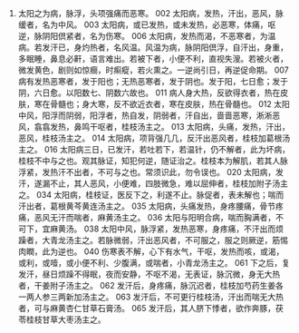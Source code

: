 001. 太阳之为病，脉浮，头项强痛而恶寒。
002	太阳病，发热，汗出，恶风，脉缓者，名为中风。
003	太阳病，或已发热，或未发热，必恶寒，体痛，呕逆，脉阴阳倶紧者，名为伤寒。
006	太阳病，发热而渴，不恶寒者，为温病。若发汗已，身灼热者，名风温。风温为病，脉阴阳倶浮，自汗出，身重，多眠睡，鼻息必鼾，语言难出。若被下者，小便不利，直视失溲。若被火者，微发黄色，剧则如惊癎，时痸瘲，若火熏之。一逆尚引日，再逆促命期。
007	病有发热恶寒者，发于阳也；无热恶寒者，发于阴也。发于阳，七日愈；发于阴，六日愈。以阳数七、阴数六故也。
011	病人身大热，反欲得衣者，热在皮肤，寒在骨髓也；身大寒，反不欲近衣者，寒在皮肤，热在骨髓也。
012	太阳中风，阳浮而阴弱，阳浮者，热自发，阴弱者，汗自出，啬啬恶寒，淅淅恶风，翕翕发热，鼻鸣干呕者，桂枝汤主之。
013	太阳病，头痛，发热，汗出，恶风，桂枝汤主之。
014	太阳病，项背强几几，反汗出恶风者，桂枝加葛根汤主之。
016	太阳病三日，已发汗，若吐若下，若温针，仍不解者，此为坏病，桂枝不中与之也。观其脉证，知犯何逆，随证治之。桂枝本为解肌，若其人脉浮紧，发热汗不出者，不可与之也。常须识此，勿令误也。
020	太阳病，发汗，遂漏不止，其人恶风，小便难，四肢微急，难以屈伸者，桂枝加附子汤主之。
034	太阳病，桂枝证，医反下之，利遂不止。脉促者，表未解也；喘而汗出者，葛根黄芩黄连汤主之。
035	太阳病，头痛发热，身疼腰痛，骨节疼痛，恶风无汗而喘者，麻黄汤主之。
036	太阳与阳明合病，喘而胸满者，不可下，宜麻黄汤。
038	太阳中风，脉浮紧，发热恶寒，身疼痛，不汗出而烦躁者，大青龙汤主之。若脉微弱，汗出恶风者，不可服之，服之则厥逆，筋惕肉瞤，此为逆也。
040	伤寒表不解，心下有水气，干呕，发热而咳，或渴，或利，或噎，或小便不利、少腹满，或喘者，小青龙汤主之。
061	下之后，复发汗，昼日烦躁不得眠，夜而安静，不呕不渴，无表证，脉沉微，身无大热者，干姜附子汤主之。
062	发汗后，身疼痛，脉沉迟者，桂枝加芍药生姜各一两人参三两新加汤主之。
063	发汗后，不可更行桂枝汤，汗出而喘无大热者，可与麻黄杏仁甘草石膏汤。
065	发汗后，其人脐下悸者，欲作奔豚，茯苓桂枝甘草大枣汤主之。
